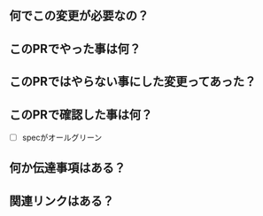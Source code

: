 ## 何でこの変更が必要なの？
<!-- [必須] 必要な理由の詳細を、なるべく分り易く書いて下さい -->

## このPRでやった事は何？
<!-- [必須] リストを使った箇条書きで書いて下さい -->

## このPRではやらない事にした変更ってあった？
<!-- 「やらない事にした変更: 理由」の書式で、リストを使った箇条書きで書いて下さい -->

## このPRで確認した事は何？
<!-- [必須] 下記以外に何か確認した事があれば、同じくチェック付きのリストで追記して下さい -->
- [ ] specがオールグリーン

## 何か伝達事項はある？
<!-- リストを使った箇条書きで書いて下さい -->

## 関連リンクはある？
<!-- 関連するページや、文書のリンクがあれば「簡単な説明: URL」の書式で、リストを使った箇条書きで書いて下さい -->

<!-- メモ: コメントに[必須]が無い項目は、特記する事が無ければ消しちゃってOKです 👍 -->
